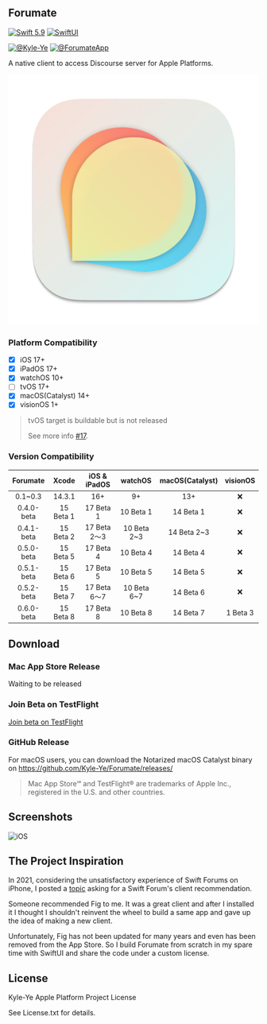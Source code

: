 ## Forumate

[![Swift 5.9](https://img.shields.io/badge/Swift-5.9-ED523F.svg?style=flat)](https://swift.org/)
[![SwiftUI](https://img.shields.io/badge/SwiftUI-✓-orange)](https://developer.apple.com/xcode/swiftui/)

[![@Kyle-Ye](https://img.shields.io/badge/contact-%40Kyle--Ye-yellow.svg?style=flat)](https://twitter.com/KyleSwifter)
[![@ForumateApp](https://img.shields.io/badge/contact-%40ForumateApp-yellow.svg?style=flat)](https://twitter.com/ForumateApp)

A native client to access Discourse server for Apple Platforms.

![Forumate](Forumate/Other/Assets.xcassets/AppIcon.appiconset/AppIcon-macOS-512.png)

### Platform Compatibility

- [x] iOS 17+
- [x] iPadOS 17+
- [x] watchOS 10+
- [ ] tvOS 17+
- [x] macOS(Catalyst) 14+
- [x] visionOS 1+

> tvOS target is buildable but is not released
>  
> See more info [#17](https://github.com/Kyle-Ye/Forumate/issues/17).

### Version Compatibility

|  Forumate  |   Xcode   | iOS & iPadOS |   watchOS   | macOS(Catalyst) | visionOS |
| :--------: | :-------: | :----------: | :---------: | :-------------: | :------: |
|  0.1~0.3   |  14.3.1   |     16+      |     9+      |       13+       |    ❌     |
| 0.4.0-beta | 15 Beta 1 |  17 Beta 1   |  10 Beta 1  |    14 Beta 1    |    ❌     |
| 0.4.1-beta | 15 Beta 2 | 17 Beta 2～3 | 10 Beta 2~3 |   14 Beta 2~3   |    ❌     |
| 0.5.0-beta | 15 Beta 5 |  17 Beta 4   |  10 Beta 4  |    14 Beta 4    |    ❌     |
| 0.5.1-beta | 15 Beta 6 |  17 Beta 5   |  10 Beta 5  |    14 Beta 5    |    ❌     |
| 0.5.2-beta | 15 Beta 7 | 17 Beta 6～7 | 10 Beta 6~7 |    14 Beta 6    |    ❌     |
| 0.6.0-beta | 15 Beta 8 |  17 Beta 8   |  10 Beta 8  |    14 Beta 7   | 1 Beta 3 |

## Download

### Mac App Store Release

Waiting to be released

### Join Beta on TestFlight

[Join beta on TestFlight](https://testflight.apple.com/join/4kpEtmsk)

### GitHub Release

For macOS users, you can download the Notarized macOS Catalyst binary on https://github.com/Kyle-Ye/Forumate/releases/

> Mac App Store℠ and TestFlight® are trademarks of Apple Inc., registered in the U.S. and other countries.

## Screenshots

![iOS](Resources/iOS.png)

## The Project Inspiration

In 2021, considering the unsatisfactory experience of Swift Forums on iPhone, I posted a  [topic](https://forums.swift.org/t/swift-forum-client/53484) asking for a Swift Forum's client recommendation.

Someone recommended Fig to me. It was a great client and after I installed it I thought I shouldn't reinvent the wheel to build a same app and gave up the idea of making a new client.

Unfortunately, Fig has not been updated for many years and even has been removed from the App Store. So I build Forumate from scratch in my spare time with SwiftUI and share the code under a custom license.

## License

Kyle-Ye Apple Platform Project License

See License.txt for details.
